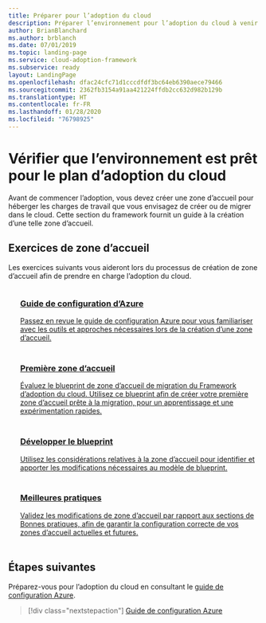```yaml
---
title: Préparer pour l’adoption du cloud
description: Préparer l’environnement pour l’adoption du cloud à venir
author: BrianBlanchard
ms.author: brblanch
ms.date: 07/01/2019
ms.topic: landing-page
ms.service: cloud-adoption-framework
ms.subservice: ready
layout: LandingPage
ms.openlocfilehash: dfac24cfc71d1cccdfdf3bc64eb6390aece79466
ms.sourcegitcommit: 2362fb3154a91aa421224ffdb2cc632d982b129b
ms.translationtype: HT
ms.contentlocale: fr-FR
ms.lasthandoff: 01/28/2020
ms.locfileid: "76798925"
---
```

<!-- markdownlint-disable MD026 -->

# <a name="ensure-the-environment-is-prepared-for-the-cloud-adoption-plan"></a>Vérifier que l’environnement est prêt pour le plan d’adoption du cloud

Avant de commencer l’adoption, vous devez créer une zone d’accueil pour héberger les charges de travail que vous envisagez de créer ou de migrer dans le cloud. Cette section du framework fournit un guide à la création d’une telle zone d’accueil.

## <a name="landing-zone-exercises"></a>Exercices de zone d’accueil

Les exercices suivants vous aideront lors du processus de création de zone d’accueil afin de prendre en charge l’adoption du cloud.

<!-- markdownlint-disable MD033 -->

<ul class="panelContent cardsF">
    <li style="display: flex; flex-direction: column;">
        <a href="./azure-setup-guide/index.md">
            <div class="cardSize">
                <div class="cardPadding" style="padding-bottom:10px;">
                    <div class="card" style="padding-bottom:10px;">
                        <div class="cardImageOuter">
                            <div class="cardImage">
                                <img alt="" src="../_images/icons/1.png" data-linktype="external">
                            </div>
                        </div>
                        <div class="cardText" style="padding-left:0px;">
                            <h3>Guide de configuration d’Azure</h3>
Passez en revue le guide de configuration Azure pour vous familiariser avec les outils et approches nécessaires lors de la création d’une zone d’accueil.
                        </div>
                    </div>
                </div>
            </div>
        </a>
    </li>
    <li style="display: flex; flex-direction: column;">
        <a href="./azure-setup-guide/migration-landing-zone.md">
            <div class="cardSize">
                <div class="cardPadding" style="padding-bottom:10px;">
                    <div class="card" style="padding-bottom:10px;">
                        <div class="cardImageOuter">
                            <div class="cardImage">
                                <img alt="" src="../_images/icons/2.png" data-linktype="external">
                            </div>
                        </div>
                        <div class="cardText" style="padding-left:0px;">
                            <h3>Première zone d’accueil</h3>
Évaluez le blueprint de zone d’accueil de migration du Framework d’adoption du cloud. Utilisez ce blueprint afin de créer votre première zone d’accueil prête à la migration, pour un apprentissage et une expérimentation rapides.
                        </div>
                    </div>
                </div>
            </div>
        </a>
    </li>
    <li style="display: flex; flex-direction: column;">
        <a href="./considerations/index.md">
            <div class="cardSize">
                <div class="cardPadding" style="padding-bottom:10px;">
                    <div class="card" style="padding-bottom:10px;">
                        <div class="cardImageOuter">
                            <div class="cardImage">
                                <img alt="" src="../_images/icons/3.png" data-linktype="external">
                            </div>
                        </div>
                        <div class="cardText" style="padding-left:0px;">
                            <h3>Développer le blueprint</h3>
Utilisez les considérations relatives à la zone d’accueil pour identifier et apporter les modifications nécessaires au modèle de blueprint.
                        </div>
                    </div>
                </div>
            </div>
        </a>
    </li>
    <li style="display: flex; flex-direction: column;">
        <a href="./azure-best-practices/index.md">
            <div class="cardSize">
                <div class="cardPadding" style="padding-bottom:10px;">
                    <div class="card" style="padding-bottom:10px;">
                        <div class="cardImageOuter">
                            <div class="cardImage">
                                <img alt="" src="../_images/icons/4.png" data-linktype="external">
                            </div>
                        </div>
                        <div class="cardText" style="padding-left:0px;">
                            <h3>Meilleures pratiques</h3>
Validez les modifications de zone d’accueil par rapport aux sections de Bonnes pratiques, afin de garantir la configuration correcte de vos zones d’accueil actuelles et futures.
                        </div>
                    </div>
                </div>
            </div>
        </a>
    </li>
</ul>

<!-- markdownlint-enable MD033 -->

## <a name="next-steps"></a>Étapes suivantes

Préparez-vous pour l’adoption du cloud en consultant le [guide de configuration Azure](./azure-setup-guide/index.md).

> [!div class="nextstepaction"]
> [Guide de configuration Azure](./azure-setup-guide/index.md)

